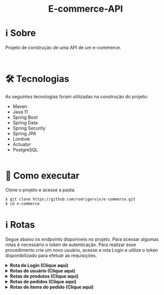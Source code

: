 <h1 align="center">
    E-commerce-API
</h1>





# ℹ️ Sobre

<p>
Projeto de construção de uma API de um e-commerce. 
</p>
  <br>

# 🛠 Tecnologias

As seguintes tecnologias foram utilizadas na construção do projeto:
  
- Maven
- Java 11
- Spring Boot
- Spring Data
- Spring Security
- Spring JPA
- Lombok
- Actuator
- PostgreSQL
  <br><br>

# 🚀 Como executar

Clone o projeto e acesse a pasta.

```
$ git clone https://github.com/rodrigorvix/e-commerce.git
$ cd e-commerce
```

# ℹ️ Rotas

Segue abaixo os endpoints disponíveis no projeto.
Para acessar algumas rotas é necessário o token de autenticação. Para realizar esse procedimento crie um novo usuário, acesse a rota Login e utilize o token disponibilizado para efetuar as requisições. 

<details><summary><b>Rota de Login (Clique aqui)</b></summary>

1- POST - http://localhost:8080/login

```
{
	"username":"ola",
	"password":"123456"
}
```
</details>

<details><summary><b>Rotas de usuário (Clique aqui)</b></summary>

1 - POST - http://localhost:8080/api/users

```
{
	"name":"Teste",
	"username":"teste",
	"password":"123456",
	"function":"ADMIN",
	"birthDate":"1996-05-30"
}
```
2- GET - http://localhost:8080/api/users

```

```

3 - PATCH - http://localhost:8080/api/users/{user_id}

```
{
	"name":"Teste-update",
	"username":"teste",
	"password":"123456",
	"function":"ADMIN",
	"birthDate":"1996-05-30"
}
```

4 - DELETE - http://localhost:8080/api/users/{user_id}

```

```
</details>

<details><summary><b>Rotas de produtos (Clique aqui)</b></summary>

1 - POST - http://localhost:8080/api/products/

```
{
	"name":"Camisa",
	"description":"Camisa branca ...",
	"price":88.00
}
```
2- GET - http://localhost:8080/api/products

```

```

3 - PATCH - http://localhost:8080/api/products/{product_id}

```
{
	"name":"Produto3",
	"description":"Desecrição do produto 2 att...",
	"price":200.00
}
```

4 - DELETE - http://localhost:8080/api/products/{product_id}

```

```
</details>

<details><summary><b>Rotas de pedidos (Clique aqui)</b></summary>

1 - POST - http://localhost:8080/api/users/{user_id}/orders

```
{

}
```
2- GET - http://localhost:8080/api/users/{user_id}/orders

```

```

3 - PATCH Alterar status(open) - http://localhost:8080/api/users/{user_id}/orders/{order_id}/open

```

```

4 - PATCH Alterar status(closed) - http://localhost:8080/api/users/{user_id}/orders/{order_id}/closed

```

```

5 - DELETE - http://localhost:8080/api/users/{user_id}/orders/{order_id}

```

```
</details>

<details><summary><b>Rotas de items do pedido (Clique aqui)</b></summary>

1 - POST - http://localhost:8080/api/users/{user_id}/orders/{order_id}/order_items/{product_id}

```
{
	"quantity": 2	
}

```
2- GET - http://localhost:8080/api/users/{user_id}/orders/{order_id}/order_items

```

```

3 - PATCH  - http://localhost:8080/api/users/{user_id}/orders/{order_id}/order_items/{order_item_id}

```
{
	"quantity": 15,
	"product": {
		"id": 5,
		"name": "Iphone",
		"description": "Celular ...",
		"price": 5000.21,
		"createdAt": "2022-04-11T19:36:35.192905-03:00",
		"updatedAt": "2022-04-11T19:36:35.192943-03:00"
	},
	"order": {
		"id": 7,
		"amount": 0.00,
		"user": {
			"id": 1,
			"name": "Fulando",
			"username": "fulaninho",
			"birthDate": "1968-12-18",
			"createdAt": "2022-04-11T19:32:57.676254-03:00",
			"updatedAt": "2022-04-11T19:32:57.676291-03:00"
		},
		"createdAt": "2022-04-11T19:37:15.231704-03:00",
		"updatedAt": "2022-04-11T19:37:15.23172-03:00"
	}

}
```

5 - DELETE - http://localhost:8080/api/users/{user_id}/orders/{order_id}/order_items/{order_item_id}

```

```
</details>

